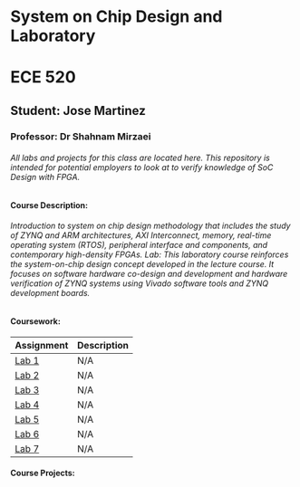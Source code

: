 # System on Chip Design and Laboratory
# ECE 520
## Student: Jose Martinez
### Professor: Dr Shahnam Mirzaei


###### All labs and projects for this class are located here. This repository is intended for potential employers to look at to verify knowledge of SoC Design with FPGA.

#### Course Description:
###### Introduction to system on chip design methodology that includes the study of ZYNQ and ARM architectures, AXI Interconnect, memory, real-time operating system (RTOS), peripheral interface and components, and contemporary high-density FPGAs. Lab: This laboratory course reinforces the system-on-chip design concept developed in the lecture course. It focuses on software hardware co-design and development and hardware verification of ZYNQ systems using Vivado software tools and ZYNQ development boards.

#### Coursework:

| Assignment | Description |
|--- | --- |
| [Lab 1](google.com)  | N/A |
| [Lab 2](google.com)  | N/A |
| [Lab 3](google.com)  | N/A |
| [Lab 4](google.com)  | N/A |
| [Lab 5](google.com)  | N/A |
| [Lab 6](google.com)  | N/A |
| [Lab 7](google.com)  | N/A |

#### Course Projects: 



